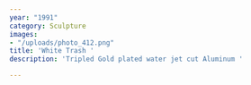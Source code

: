 ```yaml
---
year: "1991"
category: Sculpture
images:
- "/uploads/photo_412.png"
title: 'White Trash '
description: 'Tripled Gold plated water jet cut Aluminum '

---
```

